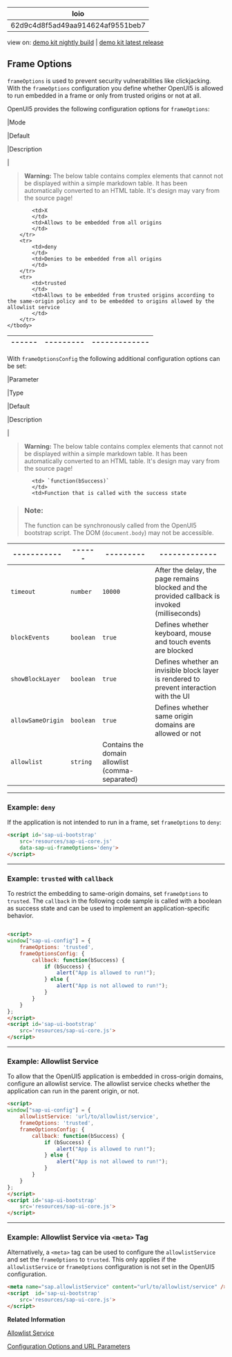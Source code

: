 <!-- loio62d9c4d8f5ad49aa914624af9551beb7 -->

| loio |
| -----|
| 62d9c4d8f5ad49aa914624af9551beb7 |

<div id="loio">

view on: [demo kit nightly build](https://openui5nightly.hana.ondemand.com/#/topic/62d9c4d8f5ad49aa914624af9551beb7) | [demo kit latest release](https://openui5.hana.ondemand.com/#/topic/62d9c4d8f5ad49aa914624af9551beb7)</div>

## Frame Options

`frameOptions` is used to prevent security vulnerabilities like clickjacking. With the `frameOptions` configuration you define whether OpenUI5 is allowed to run embedded in a frame or only from trusted origins or not at all.

OpenUI5 provides the following configuration options for `frameOptions`:

|Mode

|Default

|Description

|
 > **Warning:** The below table contains complex elements that cannot not be displayed within a simple markdown table. It has been automatically converted to an HTML table. It's design may vary from the source page!

<table>
	<thead>
		<tr>
			<th>------</th>
			<th>---------</th>
			<th>-------------</th>
		</tr>
	</thead>
	<tbody>

			<td>X
			</td>
			<td>Allows to be embedded from all origins
			</td>
		</tr>
		<tr>
			<td>deny
			</td>
			<td>Denies to be embedded from all origins
			</td>
		</tr>
		<tr>
			<td>trusted
			</td>
			<td>Allows to be embedded from trusted origins according to the same-origin policy and to be embedded to origins allowed by the allowlist service
			</td>
		</tr>
	</tbody>
</table>

With `frameOptionsConfig` the following additional configuration options can be set:

|Parameter

|Type

|Default

|Description

|
 > **Warning:** The below table contains complex elements that cannot not be displayed within a simple markdown table. It has been automatically converted to an HTML table. It's design may vary from the source page!

<table>
	<thead>
		<tr>
			<th>-----------</th>
			<th>------</th>
			<th>---------</th>
			<th>-------------</th>
		</tr>
	</thead>
	<tbody>

			<td> `function(bSuccess)` 
			</td>
			<td>Function that is called with the success state
 > ### Note:  
 > The function can be synchronously called from the OpenUI5 bootstrap script. The DOM \(`document.body`\) may not be accessible.
			</td>
		</tr>
		<tr>
			<td> `timeout` 
			</td>
			<td> `number` 
			</td>
			<td> `10000` 
			</td>
			<td>After the delay, the page remains blocked and the provided callback is invoked \(milliseconds\)
			</td>
		</tr>
		<tr>
			<td> `blockEvents` 
			</td>
			<td> `boolean` 
			</td>
			<td> `true` 
			</td>
			<td>Defines whether keyboard, mouse and touch events are blocked
			</td>
		</tr>
		<tr>
			<td> `showBlockLayer` 
			</td>
			<td> `boolean` 
			</td>
			<td> `true` 
			</td>
			<td>Defines whether an invisible block layer is rendered to prevent interaction with the UI
			</td>
		</tr>
		<tr>
			<td> `allowSameOrigin` 
			</td>
			<td> `boolean` 
			</td>
			<td> `true` 
			</td>
			<td>Defines whether same origin domains are allowed or not
			</td>
		</tr>
		<tr>
			<td> `allowlist` 
			</td>
			<td> `string` 
			</td>
			<td>Contains the domain allowlist \(comma-separated\)
			</td>
		</tr>
	</tbody>
</table>

***

### Example: `deny`

If the application is not intended to run in a frame, set `frameOptions` to `deny`:

``` html
<script id='sap-ui-bootstrap'
    src='resources/sap-ui-core.js'
    data-sap-ui-frameOptions='deny'>
</script>
```

***

### Example: `trusted` with `callback` 

To restrict the embedding to same-origin domains, set `frameOptions` to `trusted`. The `callback` in the following code sample is called with a boolean as success state and can be used to implement an application-specific behavior.

``` html

<script>
window["sap-ui-config"] = {
    frameOptions: 'trusted',
    frameOptionsConfig: {
        callback: function(bSuccess) {
            if (bSuccess) {
                alert("App is allowed to run!");
            } else {
                alert("App is not allowed to run!");
            }
        }
    }
};
</script>
<script id='sap-ui-bootstrap'
    src='resources/sap-ui-core.js'>
</script>
```

***

### Example: Allowlist Service

To allow that the OpenUI5 application is embedded in cross-origin domains, configure an allowlist service. The allowlist service checks whether the application can run in the parent origin, or not.

``` html
<script>
window["sap-ui-config"] = {
    allowlistService: 'url/to/allowlist/service',
    frameOptions: 'trusted',
    frameOptionsConfig: {
        callback: function(bSuccess) {
            if (bSuccess) {
                alert("App is allowed to run!");
            } else {
                alert("App is not allowed to run!");
            }
        }
    }
};
</script>
<script id='sap-ui-bootstrap'
    src='resources/sap-ui-core.js'>
</script>
```

***

### Example: Allowlist Service via `<meta>` Tag

Alternatively, a `<meta>` tag can be used to configure the `allowlistService` and set the `frameOptions` to `trusted`. This only applies if the `allowlistService` or `frameOptions` configuration is not set in the OpenUI5 configuration.

``` html
<meta name="sap.allowlistService" content="url/to/allowlist/service" />
<script  id='sap-ui-bootstrap'
    src='resources/sap-ui-core.js'>
</script>
```

**Related Information**  


[Allowlist Service](Allowlist_Service_d04a6d4.md)

[Configuration Options and URL Parameters](Configuration_Options_and_URL_Parameters_91f2d03.md)

